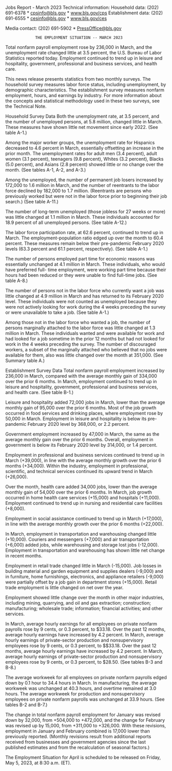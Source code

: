 Jobs Report - March 2023
Technical information: Household data: (202) 691-6378 * cpsinfo@bls.gov * www.bls.gov/cps Establishment data: (202) 691-6555 * cesinfo@bls.gov * www.bls.gov/ces

Media contact: (202) 691-5902 * PressOffice@bls.gov

                 THE EMPLOYMENT SITUATION -- MARCH 2023
Total nonfarm payroll employment rose by 236,000 in March, and the unemployment rate changed little at 3.5 percent, the U.S. Bureau of Labor Statistics reported today. Employment continued to trend up in leisure and hospitality, government, professional and business services, and health care.

This news release presents statistics from two monthly surveys. The household survey measures labor force status, including unemployment, by demographic characteristics. The establishment survey measures nonfarm employment, hours, and earnings by industry. For more information about the concepts and statistical methodology used in these two surveys, see the Technical Note.

Household Survey Data
Both the unemployment rate, at 3.5 percent, and the number of unemployed persons, at 5.8 million, changed little in March. These measures have shown little net movement since early 2022. (See table A-1.)

Among the major worker groups, the unemployment rate for Hispanics decreased to 4.6 percent in March, essentially offsetting an increase in the prior month. The unemployment rates for adult men (3.4 percent), adult women (3.1 percent), teenagers (9.8 percent), Whites (3.2 percent), Blacks (5.0 percent), and Asians (2.8 percent) showed little or no change over the month. (See tables A-1, A-2, and A-3.)

Among the unemployed, the number of permanent job losers increased by 172,000 to 1.6 million in March, and the number of reentrants to the labor force declined by 182,000 to 1.7 million. (Reentrants are persons who previously worked but were not in the labor force prior to beginning their job search.) (See table A-11.)

The number of long-term unemployed (those jobless for 27 weeks or more) was little changed at 1.1 million in March. These individuals accounted for 18.9 percent of all unemployed persons. (See table A-12.)

The labor force participation rate, at 62.6 percent, continued to trend up in March. The employment-population ratio edged up over the month to 60.4 percent. These measures remain below their pre-pandemic February 2020 levels (63.3 percent and 61.1 percent, respectively). (See table A-1.)

The number of persons employed part time for economic reasons was essentially unchanged at 4.1 million in March. These individuals, who would have preferred full- time employment, were working part time because their hours had been reduced or they were unable to find full-time jobs. (See table A-8.)

The number of persons not in the labor force who currently want a job was little changed at 4.9 million in March and has returned to its February 2020 level. These individuals were not counted as unemployed because they were not actively looking for work during the 4 weeks preceding the survey or were unavailable to take a job. (See table A-1.)

Among those not in the labor force who wanted a job, the number of persons marginally attached to the labor force was little changed at 1.3 million in March. These individuals wanted and were available for work and had looked for a job sometime in the prior 12 months but had not looked for work in the 4 weeks preceding the survey. The number of discouraged workers, a subset of the marginally attached who believed that no jobs were available for them, also was little changed over the month at 351,000. (See Summary table A.)

Establishment Survey Data
Total nonfarm payroll employment increased by 236,000 in March, compared with the average monthly gain of 334,000 over the prior 6 months. In March, employment continued to trend up in leisure and hospitality, government, professional and business services, and health care. (See table B-1.)

Leisure and hospitality added 72,000 jobs in March, lower than the average monthly gain of 95,000 over the prior 6 months. Most of the job growth occurred in food services and drinking places, where employment rose by 50,000 in March. Employment in leisure and hospitality is below its pre-pandemic February 2020 level by 368,000, or 2.2 percent.

Government employment increased by 47,000 in March, the same as the average monthly gain over the prior 6 months. Overall, employment in government is below its February 2020 level by 314,000, or 1.4 percent.

Employment in professional and business services continued to trend up in March (+39,000), in line with the average monthly growth over the prior 6 months (+34,000). Within the industry, employment in professional, scientific, and technical services continued its upward trend in March (+26,000).

Over the month, health care added 34,000 jobs, lower than the average monthly gain of 54,000 over the prior 6 months. In March, job growth occurred in home health care services (+15,000) and hospitals (+11,000). Employment continued to trend up in nursing and residential care facilities (+8,000).

Employment in social assistance continued to trend up in March (+17,000), in line with the average monthly growth over the prior 6 months (+22,000).

In March, employment in transportation and warehousing changed little (+10,000). Couriers and messengers (+7,000) and air transportation (+6,000) added jobs, while warehousing and storage lost jobs (-12,000). Employment in transportation and warehousing has shown little net change in recent months.

Employment in retail trade changed little in March (-15,000). Job losses in building material and garden equipment and supplies dealers (-9,000) and in furniture, home furnishings, electronics, and appliance retailers (-9,000) were partially offset by a job gain in department stores (+15,000). Retail trade employment is little changed on net over the year.

Employment showed little change over the month in other major industries, including mining, quarrying, and oil and gas extraction; construction; manufacturing; wholesale trade; information; financial activities; and other services.

In March, average hourly earnings for all employees on private nonfarm payrolls rose by 9 cents, or 0.3 percent, to $33.18. Over the past 12 months, average hourly earnings have increased by 4.2 percent. In March, average hourly earnings of private-sector production and nonsupervisory employees rose by 9 cents, or 0.3 percent, to $$33.18. Over the past 12 months, average hourly earnings have increased by 4.2 percent. In March, average hourly earnings of private-sector production and nonsupervisory employees rose by 9 cents, or 0.3 percent, to $28.50. (See tables B-3 and B-8.)

The average workweek for all employees on private nonfarm payrolls edged down by 0.1 hour to 34.4 hours in March. In manufacturing, the average workweek was unchanged at 40.3 hours, and overtime remained at 3.0 hours. The average workweek for production and nonsupervisory employees on private nonfarm payrolls was unchanged at 33.9 hours. (See tables B-2 and B-7.)

The change in total nonfarm payroll employment for January was revised down by 32,000, from +504,000 to +472,000, and the change for February was revised up by 15,000, from +311,000 to +326,000. With these revisions, employment in January and February combined is 17,000 lower than previously reported. (Monthly revisions result from additional reports received from businesses and government agencies since the last published estimates and from the recalculation of seasonal factors.)

The Employment Situation for April is scheduled to be released on Friday, May 5, 2023, at 8:30 a.m. (ET).